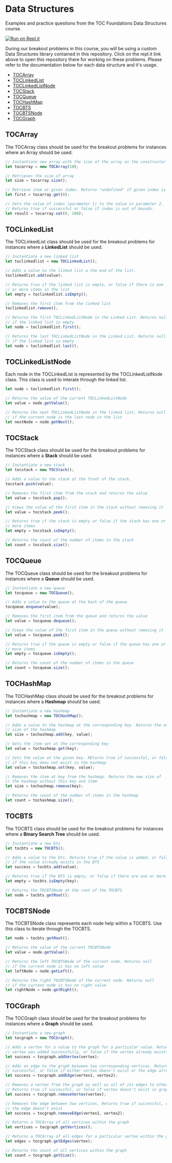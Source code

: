 # Data Structures <!-- omit in toc -->

Examples and practice questions from the TOC Foundations Data Structures course.

[![Run on Repl.it](https://repl.it/badge/github/budoudoh/data-structures)](https://repl.it/github/budoudoh/data-structures)

During our breakout problems in this course, you will be using a custom Data Structures library contained in this repository. Click on the repl.it link above to open this repository there for working on these problems.  Please refer to the documentation below for each data structure and it's usage.

- [TOCArray](#tocarray)
- [TOCLinkedList](#toclinkedlist)
- [TOCLinkedListNode](#toclinkedlistnode)
- [TOCStack](#tocstack)
- [TOCQueue](#tocqueue)
- [TOCHashMap](#tochashmap)
- [TOCBTS](#tocbts)
- [TOCBTSNode](#tocbtsnode)
- [TOCGraph](#tocgraph)

## TOCArray
The TOCArray class should be used for the breakout problems for instances where an Array should be used.

```javascript
// Instantiate new array with the size of the array as the constructor parameter
let tocarray = new TOCArray(10);

// Retrieves the size of array
let size = tocarray.size();

// Retrieve item at given index. Returns "undefined" if given index is out of bounds
let first = tocarray.get(0);

// Sets the value of index (parameter 1) to the value in parameter 2.
// Returns true if successful or false if index is out of bounds.
let result = tocarray.set(0, 100);
```

## TOCLinkedList
The TOCLinkedList class should be used for the breakout problems for instances where a **LinkedList** should be used.

```javascript
// Instantiate a new linked list
let toclinkedlist = new TOCLinkedList();

// Adds a value to the linked list a the end of the list.
toclinkedlist.add(value);

// Returns true if the linked list is empty, or false if there is one
// or more items in the list
let empty = toclinkedlist.isEmpty();

// Removes the first item from the linked list
toclinkedlist.remove();

// Returns the first TOCLinkedListNode in the Linked List. Returns null
// if the linked list is empty
let node = toclinkedlist.first();

// Returns the last TOCLinkedListNode in the Linked List. Returns null
// if the linked list is empty
let node = toclinkedlist.last();
```

## TOCLinkedListNode
Each node in the TOCLinkedList is represented by the TOCLinkedListNode class. This class is used to interate through the linked list.

```javascript
let node = toclinkedlist.first();

// Returns the value of the current TOCLinkedListNode
let value = node.getValue();

// Returns the next TOCLinkedListNode in the linked list. Returns null
// if the current node is the last node in the list
let nextNode = node.getNext();
```

## TOCStack
The TOCStack class should be used for the breakout problems for instances where a **Stack** should be used.

```javascript
// Instantiate a new stack
let tocstack = new TOCStack();

// Adds a value to the stack at the front of the stack.
tocstack.push(value);

// Removes the first item from the stack and returns the value
let value = tocstack.pop();

// Views the value of the first item in the stack without removing it
let value = tocstack.peek();

// Returns true if the stack is empty or false if the stack has one or
// more items
let empty = tocstack.isEmpty();

// Returns the count of the number of items in the stack
let count = tocstack.size();
```

## TOCQueue
The TOCQueue class should be used for the breakout problems for instances where a **Queue** should be used.

```javascript
// Instantiate a new queue
let tocqueue = new TOCQueue();

// Adds a value to the queue at the back of the queue.
tocqueue.enqueue(value);

// Removes the first item from the queue and returns the value
let value = tocqueue.dequeue();

// Views the value of the first item in the queue without removing it
let value = tocqueue.peek();

// Returns true if the queue is empty or false if the queue has one or
// more items
let empty = tocqueue.isEmpty();

// Returns the count of the number of items in the queue
let count = tocqueue.size();
```

## TOCHashMap
The TOCHashMap class should be used for the breakout problems for instances where a **Hashmap** should be used.

```javascript
// Instantiate a new hashmap
let tochashmap = new TOCHashMap();

// Adds a value to the hashmap at the corresponding key. Returns the new
// size of the hashmap
let size = tochashmap.add(key, value);

// Gets the item set at the corresponding key
let value = tochashmap.get(key);

// Sets the value at the given key. REturns true if successful, or false
// if this key does not exist in the hashmap
let value = tochashmap.set(key, value);

// Removes the item at key from the hashmap. Returns the new size of
// the hashmap without this key and item
let size = tochashmap.remove(key);

// Returns the count of the number of items in the hashmap
let count = tochashmap.size();
```

## TOCBTS
The TOCBTS class should be used for the breakout problems for instances where a **Binary Search Tree** should be used.

```javascript
// Instantiate a new bts
let tocbts = new TOCBTS();

// Adds a value to the bts. Returns true if the value is added, or false \
// if the value already exists in the BTS
let success = tocbts.add(value);

// Returns true if the BTS is empty, or false if there are one or more values
let empty = tocbts.isEmpty(key);

// Returns the TOCBTSNode at the root of the TOCBTS
let node = tocbts.getRoot();

```

## TOCBTSNode
The TOCBTSNode class represents each node help within a TOCBTS. Use this class to iterate through the TOCBTS.

```javascript
let node = tocbts.getRoot();

// Returns the value of the current TOCBTSNode
let value = node.getValue();

// Returns the left TOCBTSNode of the current node. Returns null
// if the current node is has no left value
let leftNode = node.getLeft();

// Returns the right TOCBTSNode of the current node. Returns null
// if the current node is has no right value
let rightNode = node.getRight();
```

## TOCGraph
The TOCGraph class should be used for the breakout problems for instances where a **Graph** should be used.

```javascript
// Instantiate a new graph
let tocgraph = new TOCGraph();

// Adds a vertex for a value to the graph for a particular value. Returns true if the
// vertex was added successfully, or false if the vertex already exists in the graph
let success = tocgraph.addVertex(vertex);

// Adds an edge to the graph between two corresponding vertices. Returns true if
// successful, or false if either vertex doesn't exist or the edge already exists
let success = tocgraph.addEdge(vertex1, vertex2);

// Removes a vertex from the graph as well as all of its edges to other vertices.
// Returns true if successful, or false if vertex doesn't exist in graph
let success = tocgraph.removeVertex(vertex);

// Removes the edge between two vertices. Returns true if successful, or false if
// the edge doesn't exist
let success = tocgraph.removeEdge(vertex1, vertex2);

// Returns a TOCArray of all vertices within the graph
let vertices = tocgraph.getVertices();

// Returns a TOCArray of all edges for a particular vertex within the graph
let edges = tocgraph.getEdges(vertex);

// Returns the count of all vertices within the graph
let count = tocgraph.getSize();
```

